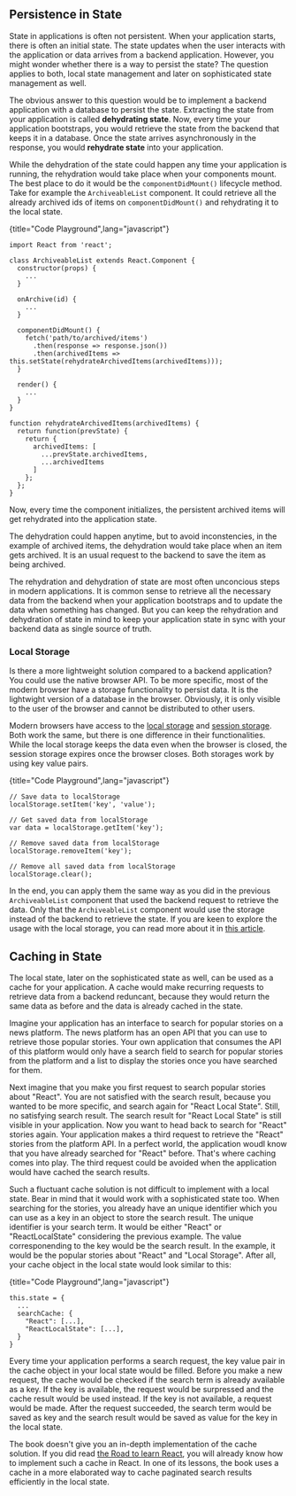 ## Persistence in State

State in applications is often not persistent. When your application starts, there is often an initial state. The state updates when the user interacts with the application or data arrives from a backend application. However, you might wonder whether there is a way to persist the state? The question applies to both, local state management and later on sophisticated state management as well.

The obvious answer to this question would be to implement a backend application with a database to persist the state. Extracting the state from your application is called **dehydrating state**. Now, every time your application bootstraps, you would retrieve the state from the backend that keeps it in a database. Once the state arrives asynchronously in the response, you would **rehydrate state** into your application.

While the dehydration of the state could happen any time your application is running, the rehydration would take place when your components mount. The best place to do it would be the `componentDidMount()` lifecycle method. Take for example the `ArchiveableList` component. It could retrieve all the already archived ids of items on `componentDidMount()` and rehydrating it to the local state.

{title="Code Playground",lang="javascript"}
~~~~~~~~
import React from 'react';

class ArchiveableList extends React.Component {
  constructor(props) {
    ...
  }

  onArchive(id) {
    ...
  }

  componentDidMount() {
    fetch('path/to/archived/items')
      .then(response => response.json())
      .then(archivedItems => this.setState(rehydrateArchivedItems(archivedItems)));
  }

  render() {
    ...
  }
}

function rehydrateArchivedItems(archivedItems) {
  return function(prevState) {
    return {
      archivedItems: [
        ...prevState.archivedItems,
        ...archivedItems
      ]
    };
  };
}
~~~~~~~~

Now, every time the component initializes, the persistent archived items will get rehydrated into the application state.

The dehydration could happen anytime, but to avoid inconstencies, in the example of archived items, the dehydration would take place when an item gets archived. It is an usual request to the backend to save the item as being archived.

The rehydration and dehydration of state are most often unconcious steps in modern applications. It is common sense to retrieve all the necessary data from the backend when your application bootstraps and to update the data when something has changed. But you can keep the rehydration and dehydration of state in mind to keep your application state in sync with your backend data as single source of truth.

### Local Storage

Is there a more lightweight solution compared to a backend application? You could use the native browser API. To be more specific, most of the modern browser have a storage functionality to persist data. It is the lightwight version of a database in the browser. Obviously, it is only visible to the user of the browser and cannot be distributed to other users.

Modern browsers have access to the [local storage](https://developer.mozilla.org/en/docs/Web/API/Window/localStorage) and [session storage](https://developer.mozilla.org/en/docs/Web/API/Window/sessionStorage). Both work the same, but there is one difference in their functionalities. While the local storage keeps the data even when the browser is closed, the session storage expires once the browser closes. Both storages work by using key value pairs.

{title="Code Playground",lang="javascript"}
~~~~~~~~
// Save data to localStorage
localStorage.setItem('key', 'value');

// Get saved data from localStorage
var data = localStorage.getItem('key');

// Remove saved data from localStorage
localStorage.removeItem('key');

// Remove all saved data from localStorage
localStorage.clear();
~~~~~~~~

In the end, you can apply them the same way as you did in the previous `ArchiveableList` component that used the backend request to retrieve the data. Only that the `ArchiveableList` component would use the storage instead of the backend to retrieve the state. If you are keen to explore the usage with the local storage, you can read more about it in [this article](https://www.robinwieruch.de/local-storage-react/).

## Caching in State

The local state, later on the sophisticated state as well, can be used as a cache for your application. A cache would make recurring requests to retrieve data from a backend reduncant, because they would return the same data as before and the data is already cached in the state.

Imagine your application has an interface to search for popular stories on a news platform. The news platform has an open API that you can use to retrieve those popular stories. Your own application that consumes the API of this platform would only have a search field to search for popular stories from the platform and a list to display the stories once you have searched for them.

Next imagine that you make you first request to search popular stories about "React". You are not satisfied with the search result, because you wanted to be more specific, and search again for "React Local State". Still, no satisfying search result. The search result for "React Local State" is still visible in your application. Now you want to head back to search for "React" stories again. Your application makes a third request to retrieve the "React" stories from the platform API. In a perfect world, the application woudl know that you have already searched for "React" before. That's where caching comes into play. The third request could be avoided when the application would have cached the search results.

Such a fluctuant cache solution is not difficult to implement with a local state. Bear in mind that it would work with a sophisticated state too. When searching for the stories, you already have an unique identifier which you can use as a key in an object to store the search result. The unique identifier is your search term. It would be either "React" or "ReactLocalState" considering the previous example. The value corresponending to the key would be the search result. In the example, it would be the popular stories about "React" and "Local Storage". After all, your cache object in the local state would look similar to this:

{title="Code Playground",lang="javascript"}
~~~~~~~~
this.state = {
  ...
  searchCache: {
    "React": [...],
    "ReactLocalState": [...],
  }
}
~~~~~~~~

Every time your application performs a search request, the key value pair in the cache object in your local state would be filled. Before you make a new request, the cache would be checked if the search term is already available as a key. If the key is available, the request would be surpressed and the cache result would be used instead. If the key is not available, a request would be made. After the request succeeded, the search term would be saved as key and the search result would be saved as value for the key in the local state.

The book doesn't give you an in-depth implementation of the cache solution. If you did read [the Road to learn React](https://www.robinwieruch.de/the-road-to-learn-react/), you will already know how to implement such a cache in React. In one of its lessons, the book uses a cache in a more elaborated way to cache paginated search results efficiently in the local state.